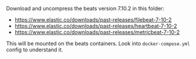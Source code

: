 Download and uncompress the beats version 7.10.2 in this folder:

- https://www.elastic.co/downloads/past-releases/filebeat-7-10-2
- https://www.elastic.co/downloads/past-releases/heartbeat-7-10-2
- https://www.elastic.co/downloads/past-releases/metricbeat-7-10-2

This will be mounted on the beats containers. Look into `docker-compose.yml` config to understand it.
